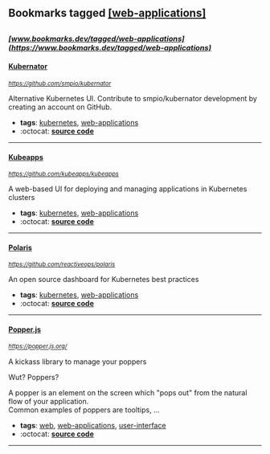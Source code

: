 ## Bookmarks tagged [[web-applications]](https://www.bookmarks.dev/search?q=[web-applications])

_<sup><sup>[www.bookmarks.dev/tagged/web-applications](https://www.bookmarks.dev/tagged/web-applications)</sup></sup>_
---
#### [Kubernator](https://github.com/smpio/kubernator)
_<sup>https://github.com/smpio/kubernator</sup>_

Alternative Kubernetes UI. Contribute to smpio/kubernator development by creating an account on GitHub.
* **tags**: [kubernetes](../tagged/kubernetes.md), [web-applications](../tagged/web-applications.md)
* :octocat: **[source code](https://github.com/smpio/kubernator)**
---
#### [Kubeapps](https://github.com/kubeapps/kubeapps)
_<sup>https://github.com/kubeapps/kubeapps</sup>_

A web-based UI for deploying and managing applications in Kubernetes clusters
* **tags**: [kubernetes](../tagged/kubernetes.md), [web-applications](../tagged/web-applications.md)
* :octocat: **[source code](https://github.com/kubeapps/kubeapps)**
---
#### [Polaris](https://github.com/reactiveops/polaris)
_<sup>https://github.com/reactiveops/polaris</sup>_

An open source dashboard for Kubernetes best practices
* **tags**: [kubernetes](../tagged/kubernetes.md), [web-applications](../tagged/web-applications.md)
* :octocat: **[source code](https://github.com/reactiveops/polaris)**
---
#### [Popper.js](https://popper.js.org/)
_<sup>https://popper.js.org/</sup>_

A kickass library to manage your poppers

 Wut? Poppers?

A popper is an element on the screen which "pops out" from the natural flow of your application.  
Common examples of poppers are tooltips, ...
* **tags**: [web](../tagged/web.md), [web-applications](../tagged/web-applications.md), [user-interface](../tagged/user-interface.md)
* :octocat: **[source code](https://github.com/FezVrasta/popper.js)**
---
